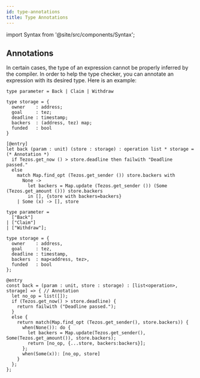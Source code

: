 ```yaml
---
id: type-annotations
title: Type Annotations
---
```


import Syntax from '@site/src/components/Syntax';

## Annotations

In certain cases, the type of an expression cannot be properly
inferred by the compiler. In order to help the type checker, you can
annotate an expression with its desired type. Here is an example:

<Syntax syntax="cameligo">

```cameligo group=d
type parameter = Back | Claim | Withdraw

type storage = {
  owner    : address;
  goal     : tez;
  deadline : timestamp;
  backers  : (address, tez) map;
  funded   : bool
}

[@entry]
let back (param : unit) (store : storage) : operation list * storage = (* Annotation *)
  if Tezos.get_now () > store.deadline then failwith "Deadline passed."
  else
    match Map.find_opt (Tezos.get_sender ()) store.backers with
      None ->
        let backers = Map.update (Tezos.get_sender ()) (Some (Tezos.get_amount ())) store.backers
        in [], {store with backers=backers}
    | Some (x) -> [], store
```

</Syntax>

<Syntax syntax="jsligo">

```jsligo group=d
type parameter =
  ["Back"]
| ["Claim"]
| ["Withdraw"];

type storage = {
  owner    : address,
  goal     : tez,
  deadline : timestamp,
  backers  : map<address, tez>,
  funded   : bool
};

@entry
const back = (param : unit, store : storage) : [list<operation>, storage] => { // Annotation
  let no_op = list([]);
  if (Tezos.get_now() > store.deadline) {
    return failwith ("Deadline passed.");
  }
  else {
    return match(Map.find_opt (Tezos.get_sender(), store.backers)) {
      when(None()): do {
        let backers = Map.update(Tezos.get_sender(), Some(Tezos.get_amount()), store.backers);
        return [no_op, {...store, backers:backers}];
      };
      when(Some(x)): [no_op, store]
    }
  };
};
```

</Syntax>

<!-- updated use of entry -->